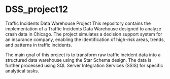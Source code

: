 # DSS_project12





Traffic Incidents Data Warehouse Project
This repository contains the implementation of a Traffic Incidents Data Warehouse designed to analyze crash data in Chicago. The project simulates a decision support system for an insurance company, enabling the identification of high-risk areas, trends, and patterns in traffic incidents.


The main goal of this project is to transform raw traffic incident data into a structured data warehouse using the Star Schema design. The data is further processed using SQL Server Integration Services (SSIS) for specific analytical tasks.
